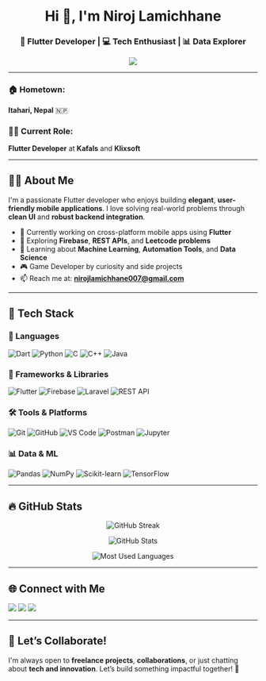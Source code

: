 <h1 align="center">Hi 👋, I'm Niroj Lamichhane</h1>
<h3 align="center">🚀 Flutter Developer | 💻 Tech Enthusiast | 📊 Data Explorer</h3>

<p align="center">
  <img src="https://readme-typing-svg.herokuapp.com/?lines=Passionate+Flutter+Developer;Love+Clean+UIs+%26+Efficient+Backends;Always+Learning+%26+Building;Let's+Build+Together!&center=true&width=500&height=50" />
</p>

---

### 🏠 Hometown:
**Itahari, Nepal** 🇳🇵

### 👨‍💻 Current Role:
**Flutter Developer** at **Kafals** and **Klixsoft**

---

## 👨‍💻 About Me

I'm a passionate Flutter developer who enjoys building **elegant**, **user-friendly mobile applications**. I love solving real-world problems through **clean UI** and **robust backend integration**.

- 🔭 Currently working on cross-platform mobile apps using **Flutter**  
- 🌱 Exploring **Firebase**, **REST APIs**, and **Leetcode problems**  
- 🤖 Learning about **Machine Learning**, **Automation Tools**, and **Data Science**
- 🎮 Game Developer by curiosity and side projects
- 📫 Reach me at: **nirojlamichhane007@gmail.com**

---

## 🧰 Tech Stack

### 💬 Languages  
![Dart](https://img.shields.io/badge/Dart-0175C2?style=flat&logo=dart&logoColor=white)
![Python](https://img.shields.io/badge/Python-3776AB?style=flat&logo=python&logoColor=white)
![C](https://img.shields.io/badge/C-00599C?style=flat&logo=c&logoColor=white)
![C++](https://img.shields.io/badge/C++-00599C?style=flat&logo=c%2B%2B&logoColor=white)
![Java](https://img.shields.io/badge/Java-ED8B00?style=flat&logo=java&logoColor=white)

### 📱 Frameworks & Libraries  
![Flutter](https://img.shields.io/badge/Flutter-02569B?style=flat&logo=flutter&logoColor=white)
![Firebase](https://img.shields.io/badge/Firebase-FFCA28?style=flat&logo=firebase&logoColor=black)
![Laravel](https://img.shields.io/badge/Laravel-FF2D20?style=flat&logo=laravel&logoColor=white)
![REST API](https://img.shields.io/badge/REST-API-green)

### 🛠 Tools & Platforms  
![Git](https://img.shields.io/badge/Git-F05032?style=flat&logo=git&logoColor=white)
![GitHub](https://img.shields.io/badge/GitHub-181717?style=flat&logo=github&logoColor=white)
![VS Code](https://img.shields.io/badge/VSCode-007ACC?style=flat&logo=visual-studio-code&logoColor=white)
![Postman](https://img.shields.io/badge/Postman-FF6C37?style=flat&logo=postman&logoColor=white)
![Jupyter](https://img.shields.io/badge/Jupyter-F37626?style=flat&logo=jupyter&logoColor=white)

### 📊 Data & ML  
![Pandas](https://img.shields.io/badge/Pandas-150458?style=flat&logo=pandas&logoColor=white)
![NumPy](https://img.shields.io/badge/Numpy-013243?style=flat&logo=numpy&logoColor=white)
![Scikit-learn](https://img.shields.io/badge/Scikit--learn-F7931E?style=flat&logo=scikit-learn&logoColor=white)
![TensorFlow](https://img.shields.io/badge/TensorFlow-FF6F00?style=flat&logo=tensorflow&logoColor=white)

---

## 🔥 GitHub Stats

<p align="center">
  <img src="https://github-readme-streak-stats.herokuapp.com/?user=lamichhane-niroj&theme=radical" alt="GitHub Streak"/>
</p>

<p align="center">
  <img src="https://github-readme-stats.vercel.app/api?username=lamichhane-niroj&show_icons=true&theme=radical" alt="GitHub Stats"/>
</p>

<p align="center">
  <img src="https://github-readme-stats.vercel.app/api/top-langs/?username=lamichhane-niroj&layout=compact&theme=radical" alt="Most Used Languages"/>
</p>

---

## 🌐 Connect with Me

<p align="left">
  <a href="mailto:lamichhaneniroj2@gmail.com"><img src="https://img.shields.io/badge/Gmail-D14836?style=for-the-badge&logo=gmail&logoColor=white"/></a>
  <a href="https://leetcode.com/u/CwdqYbmZfx/"><img src="https://img.shields.io/badge/LeetCode-orange?style=for-the-badge&logo=leetcode&logoColor=white"/></a>
  <a href="https://github.com/lamichhane-niroj"><img src="https://img.shields.io/badge/GitHub-100000?style=for-the-badge&logo=github&logoColor=white"/></a>
</p>

---

## 🤝 Let’s Collaborate!

I'm always open to **freelance projects**, **collaborations**, or just chatting about **tech and innovation**. Let’s build something impactful together! 🚀
